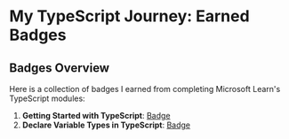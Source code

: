 # My TypeScript Journey: Earned Badges

## Badges Overview

Here is a collection of badges I earned from completing Microsoft Learn's TypeScript modules:

1. **Getting Started with TypeScript**: [Badge](https://learn.microsoft.com/api/achievements/share/ru-ru/xFedSix-8574/24X4XXWV?sharingId=31EA6E6CF72CBF06)
2. **Declare Variable Types in TypeScript**: [Badge](https://learn.microsoft.com/api/achievements/share/en-us/xFedSix-8574/K5V3WHVB?sharingId=31EA6E6CF72CBF06)

